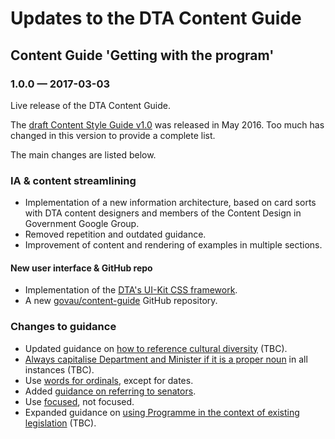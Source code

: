 # Updates to the DTA Content Guide

## Content Guide 'Getting with the program'

### 1.0.0 &#8212; 2017-03-03

Live release of the DTA Content Guide.

The [draft Content Style Guide v1.0](https://github.com/AusDTO/gov-au-content-guide) was released in May 2016. Too much has changed in this version to provide a complete list.

The main changes are listed below.

### IA & content streamlining

- Implementation of a new information architecture, based on card sorts with DTA content designers and members of the Content Design in Government Google Group.
- Removed repetition and outdated guidance.
- Improvement of content and rendering of examples in multiple sections.

#### New user interface & GitHub repo

- Implementation of the [DTA's UI-Kit CSS framework](https://github.com/AusDTO/gov-au-ui-kit).
- A new [govau/content-guide](https://github.com/govau/content-guide) GitHub repository</a>.

### Changes to guidance

- Updated guidance on [how to reference cultural diversity](/accessibility-inclusivity/) (TBC).
- [Always capitalise Department and Minister if it is a proper noun](/punctuation-grammar/index.html#capitalisation) in all instances (TBC).
- Use [words for ordinals](/numbers-measurements/#numbers), except for dates.
- Added [guidance on referring to senators](/terms-phrases/#ministers-senators-mps).
- Use [focused](/terms-phrases/#preferred-spellings), not focused.
- Expanded guidance on [using Programme in the context of existing legislation](/terms-phrases/#preferred-spellings) (TBC).
